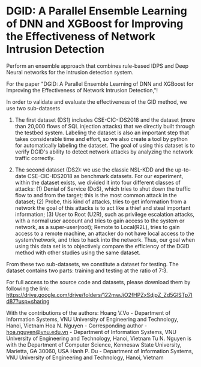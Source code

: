 # DGID: A Parallel Ensemble Learning of DNN and XGBoost for Improving the Effectiveness of Network Intrusion Detection


Perform an ensemble approach that combines rule-based IDPS and Deep Neural networks for the intrusion detection system.

For the paper "DGID: A Parallel Ensemble Learning of DNN and XGBoost for Improving the Effectiveness of Network Intrusion Detection,"!

In order to validate and evaluate the effectiveness of the GID method, we use two sub-datasets

1. The first dataset (DS1) includes CSE-CIC-IDS2018 and the dataset (more than 20,000 flows of SQL injection attacks) that we directly built through the testbed system. Labeling the dataset is also an important step that takes considerable time and effort, so we also create a tool by python for automatically labeling the dataset. The goal of using this dataset is to verify DGID's ability to detect network attacks by analyzing the network traffic correctly.

2. The second dataset (DS2): we use the classic NSL-KDD and the up-to-date CSE-CIC-IDS2018 as benchmark datasets. For our experiment, within the dataset exists, we divided it into four different classes of attacks: (1) Denial of Service (DoS), which tries to shut down the traffic flow to and from the target; this is the most common attack in the dataset; (2) Probe, this kind of attacks, tries to get information from a network the goal of this attacks is to act like a thief and steal important information; (3) User to Root (U2R), such as privilege escalation attacks, with a normal user account and tries to gain access to the system or network, as a super-user(root); Remote to Local(R2L), tries to gain access to a remote machine, an attacker do not have local access to the system/network, and tries to hack into the network. Thus, our goal when using this data set is to objectively compare the efficiency of the DGID method with other studies using the same dataset.

From these two sub-datasets, we constitute a dataset for testing. The dataset contains two parts: training and testing at the ratio of 7:3.

For full access to the source code and datasets, please download them by following the link: 
https://drive.google.com/drive/folders/122mwJiO2fHPZxSdjpZ_Zd5GlSTp7Id87?usp=sharing

With the contributions of the authors:
Hoang V.Vo - Department of Information Systems, VNU University of Engineering and Technology, Hanoi, Vietnam
Hoa N. Nguyen - Corresponding author - hoa.nguyen@vnu.edu.vn - Department of Information Systems, VNU University of Engineering and Technology, Hanoi, Vietnam
Tu N. Nguyen is with the Department of Computer Science, Kennesaw State University, Marietta, GA 30060, USA
Hanh P. Du - Department of Information Systems, VNU University of Engineering and Technology, Hanoi, Vietnam

